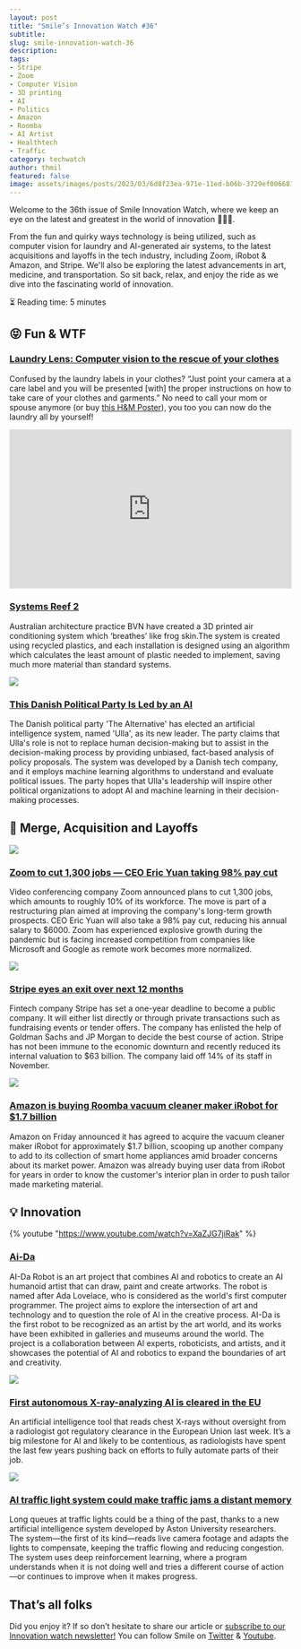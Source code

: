 ```yaml
---
layout: post
title: "Smile’s Innovation Watch #36"
subtitle:
slug: smile-innovation-watch-36
description:
tags:
- Stripe
- Zoom
- Computer Vision
- 3D printing
- AI
- Politics
- Amazon
- Roomba
- AI Artist
- Healthtech
- Traffic
category: techwatch
author: thmil
featured: false
image: assets/images/posts/2023/03/6d8f23ea-971e-11ed-b06b-3729ef006681_1678124485554-homepage.png
---
```

Welcome to the 36th issue of Smile Innovation Watch, where we keep an eye on the latest and greatest in the world of innovation 👨🏻‍💻.

From the fun and quirky ways technology is being utilized, such as computer vision for laundry and AI-generated air systems, to the latest acquisitions and layoffs in the tech industry, including Zoom, iRobot & Amazon, and Stripe. We'll also be exploring the latest advancements in art, medicine, and transportation. So sit back, relax, and enjoy the ride as we dive into the fascinating world of innovation.

⏳ Reading time: 5 minutes

## 😝 Fun & WTF

### [Laundry Lens: Computer vision to the rescue of your clothes](https://apps.apple.com/au/app/laundry-lens/id1513767864)

Confused by the laundry labels in your clothes? “Just point your camera at a care label and you will be presented [with] the proper instructions on how to take care of your clothes and garments.” No need to call your mom or spouse anymore (or buy [this H&M Poster](https://www2.hm.com/en_us/productpage.0870263002.html)), you too you can now do the laundry all by yourself!

<div style="padding:56.25% 0 0 0;position:relative;"><iframe src="https://player.vimeo.com/video/563499328?h=63bcc9ceaf&color=1C9963" style="position:absolute;top:0;left:0;width:100%;height:100%;" frameborder="0" allow="autoplay; fullscreen; picture-in-picture" allowfullscreen></iframe></div><script src="https://player.vimeo.com/api/player.js"></script>

### [Systems Reef 2](https://systemsreef2.com/)

Australian architecture practice BVN have created a 3D printed air conditioning system which ‘breathes’ like frog skin.The system is created using recycled plastics, and each installation is designed using an algorithm which calculates the least amount of plastic needed to implement, saving much more material than standard systems.

![](/assets/images/posts/2023/03/6d8f23ea-971e-11ed-b06b-3729ef006681_1678123990365-1665670804285-9998ec2e-07ca-414f-a20a-3649d4808e56.jpg)

### [This Danish Political Party Is Led by an AI](https://www.vice.com/en/article/jgpb3p/this-danish-political-party-is-led-by-an-ai)

The Danish political party 'The Alternative' has elected an artificial intelligence system, named 'Ulla', as its new leader. The party claims that Ulla's role is not to replace human decision-making but to assist in the decision-making process by providing unbiased, fact-based analysis of policy proposals. The system was developed by a Danish tech company, and it employs machine learning algorithms to understand and evaluate political issues. The party hopes that Ulla's leadership will inspire other political organizations to adopt AI and machine learning in their decision-making processes.

## 🤑 Merge, Acquisition and Layoffs

![](/assets/images/posts/2023/03/6d8f23ea-971e-11ed-b06b-3729ef006681_1678124086138-eric-yuan-zoom.jpg)

### [Zoom to cut 1,300 jobs — CEO Eric Yuan taking 98% pay cut](https://nypost.com/2023/02/07/zoom-to-cut-1300-jobs-ceo-eric-yuan-will-take-98-pay-cut/)

Video conferencing company Zoom announced plans to cut 1,300 jobs, which amounts to roughly 10% of its workforce. The move is part of a restructuring plan aimed at improving the company's long-term growth prospects. CEO Eric Yuan will also take a 98% pay cut, reducing his annual salary to $6000. Zoom has experienced explosive growth during the pandemic but is facing increased competition from companies like Microsoft and Google as remote work becomes more normalized.

![](/assets/images/posts/2023/03/6d8f23ea-971e-11ed-b06b-3729ef006681_1678124485554-homepage.png)

### [Stripe eyes an exit over next 12 months](https://techcrunch.com/2023/01/26/fintech-stripe-eyes-an-exit/)

Fintech company Stripe has set a one-year deadline to become a public company. It will either list directly or through private transactions such as fundraising events or tender offers. The company has enlisted the help of Goldman Sachs and JP Morgan to decide the best course of action. Stripe has not been immune to the economic downturn and recently reduced its internal valuation to $63 billion. The company laid off 14% of its staff in November.

![](/assets/images/posts/2023/03/6d8f23ea-971e-11ed-b06b-3729ef006681_1678124562837-ap22217464974054_wide-f5228b901ff1ce535bda5d5880fd76f6304e8883.jpg)

### [Amazon is buying Roomba vacuum cleaner maker iRobot for $1.7 billion](https://www.npr.org/2022/08/05/1115946395/amazon-buying-roomba-irobot)

Amazon on Friday announced it has agreed to acquire the vacuum cleaner maker iRobot for approximately $1.7 billion, scooping up another company to add to its collection of smart home appliances amid broader concerns about its market power.
Amazon was already buying user data from iRobot for years in order to know the customer's interior plan in order to push tailor made marketing material.

## 💡 Innovation

{% youtube "https://www.youtube.com/watch?v=XaZJG7jiRak" %}

### [Ai-Da](https://www.ai-darobot.com/)

AI-Da Robot is an art project that combines AI and robotics to create an AI humanoid artist that can draw, paint and create artworks. The robot is named after Ada Lovelace, who is considered as the world's first computer programmer. The project aims to explore the intersection of art and technology and to question the role of AI in the creative process. AI-Da is the first robot to be recognized as an artist by the art world, and its works have been exhibited in galleries and museums around the world. The project is a collaboration between AI experts, roboticists, and artists, and it showcases the potential of AI and robotics to expand the boundaries of art and creativity.

![](/assets/images/posts/2023/03/6d8f23ea-971e-11ed-b06b-3729ef006681_1678125241238-979223662.jpg)

### [First autonomous X-ray-analyzing AI is cleared in the EU](https://www.theverge.com/2022/4/5/23011291/imaging-ai-autonomous-chest-xray-eu-fda)

An artificial intelligence tool that reads chest X-rays without oversight from a radiologist got regulatory clearance in the European Union last week. It’s a big milestone for AI and likely to be contentious, as radiologists have spent the last few years pushing back on efforts to fully automate parts of their job.

![](/assets/images/posts/2023/03/6d8f23ea-971e-11ed-b06b-3729ef006681_1678125326655-ai-traffic-light-syste.jpg)

### [AI traffic light system could make traffic jams a distant memory](https://techxplore.com/news/2022-05-ai-traffic-distant-memory.html)

Long queues at traffic lights could be a thing of the past, thanks to a new artificial intelligence system developed by Aston University researchers.
The system—the first of its kind—reads live camera footage and adapts the lights to compensate, keeping the traffic flowing and reducing congestion.
The system uses deep reinforcement learning, where a program understands when it is not doing well and tries a different course of action—or continues to improve when it makes progress.

## That’s all folks

Did you enjoy it? If so don’t hesitate to share our article or [subscribe to our Innovation watch newsletter!](https://smile-1.eo.page/w1xpf) You can follow Smile on [Twitter](https://www.twitter.com/GroupeSmile) & [Youtube](http://www.youtube.com/user/SmileOpenSource).
